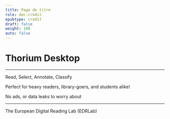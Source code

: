 ```yaml
---
title: Page de titre
role: doc-credit
epubtype: credit
draft: false
weight: 100
auto: false
---
```



# Thorium Desktop

<hr aria-hidden="true"/>

Read, Select, Annotate, Classify

Perfect for heavy readers, library-goers, and students alike!

No ads, or data leaks to worry about

<hr aria-hidden="true"/>

The European Digital Reading Lab (EDRLab)
